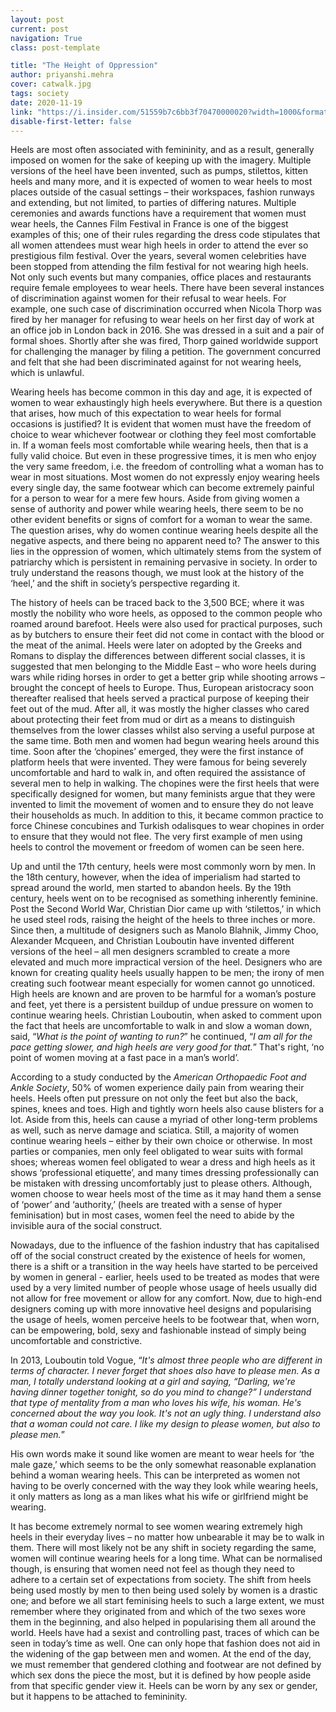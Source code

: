 ```yaml
---
layout: post
current: post
navigation: True
class: post-template

title: "The Height of Oppression"
author: priyanshi.mehra
cover: catwalk.jpg
tags: society
date: 2020-11-19
link: "https://i.insider.com/51559b7c6bb3f70470000020?width=1000&format=jpeg"
disable-first-letter: false
---
```

<p class="ql-align-justify">Heels are most often associated with femininity, and as a result, generally imposed on women for the sake of keeping up with the imagery. Multiple versions of the heel have been invented, such as pumps, stilettos, kitten heels and many more, and it is expected of women to wear heels to most places outside of the casual settings – their workspaces, fashion runways and extending, but not limited, to parties of differing natures. Multiple ceremonies and awards functions have a requirement that women must wear heels, the Cannes Film Festival in France is one of the biggest examples of this; one of their rules regarding the dress code stipulates that all women attendees must wear high heels in order to attend the ever so prestigious film festival. Over the years, several women celebrities have been stopped from attending the film festival for not wearing high heels. Not only such events but many companies, office places and restaurants require female employees to wear heels. There have been several instances of discrimination against women for their refusal to wear heels. For example, one such case of discrimination occurred when Nicola Thorp was fired by her manager for refusing to wear heels on her first day of work at an office job in London back in 2016. She was dressed in a suit and a pair of formal shoes. Shortly after she was fired, Thorp gained worldwide support for challenging the manager by filing a petition. The government concurred and felt that she had been discriminated against for not wearing heels, which is unlawful.</p><p class="ql-align-justify">Wearing heels has become common in this day and age, it is expected of women to wear exhaustingly high heels everywhere. But there is a question that arises, how much of this expectation to wear heels for formal occasions is justified? It is evident that women must have the freedom of choice to wear whichever footwear or clothing they feel most comfortable in. If a woman feels most comfortable while wearing heels, then that is a fully valid choice. But even in these progressive times, it is men who enjoy the very same freedom, i.e. the freedom of controlling what a woman has to wear in most situations. Most women do not expressly enjoy wearing heels every single day, the same footwear which can become extremely painful for a person to wear for a mere few hours. Aside from giving women a sense of authority and power while wearing heels, there seem to be no other evident benefits or signs of comfort for a woman to wear the same. The question arises, why do women continue wearing heels despite all the negative aspects, and there being no apparent need to? The answer to this lies in the oppression of women, which ultimately stems from the system of patriarchy which is persistent in remaining pervasive in society. In order to truly understand the reasons though, we must look at the history of the ‘heel,’ and the shift in society’s perspective regarding it.&nbsp;</p><p class="ql-align-justify">The history of heels can be traced back to the 3,500 BCE; where it was mostly the nobility who wore heels, as opposed to the common people who roamed around barefoot. Heels were also used for practical purposes, such as by butchers to ensure their feet did not come in contact with the blood or the meat of the animal. Heels were later on adopted by the Greeks and Romans to display the differences between different social classes, it is suggested that men belonging to the Middle East – who wore heels during wars while riding horses in order to get a better grip while shooting arrows – brought the concept of heels to Europe. Thus, European aristocracy soon thereafter realised that heels served a practical purpose of keeping their feet out of the mud. After all, it was mostly the higher classes who cared about protecting their feet from mud or dirt as a means to distinguish themselves from the lower classes whilst also serving a useful purpose at the same time. Both men and women had begun wearing heels around this time. Soon after the ‘chopines’ emerged, they were the first instance of platform heels that were invented. They were famous for being severely uncomfortable and hard to walk in, and often required the assistance of several men to help in walking. The chopines were the first heels that were specifically designed for women, but many feminists argue that they were invented to limit the movement of women and to ensure they do not leave their households as much. In addition to this, it became common practice to force Chinese concubines and Turkish odalisques to wear chopines in order to ensure that they would not flee. The very first example of men using heels to control the movement or freedom of women can be seen here.&nbsp;</p><p>Up and until the 17th century, heels were most commonly worn by men. In the 18th century, however, when the idea of imperialism had started to spread around the world, men started to abandon heels. By the 19th century, heels went on to be recognised as something inherently feminine. Post the Second World War, Christian Dior came up with ‘stilettos,’ in which he used steel rods, raising the height of the heels to three inches or more. Since then, a multitude of designers such as Manolo Blahnik, Jimmy Choo, Alexander Mcqueen, and Christian Louboutin have invented different versions of the heel – all men designers scrambled to create a more elevated and much more impractical version of the heel. Designers who are known for creating quality heels usually happen to be men; the irony of men creating such footwear meant especially for women cannot go unnoticed. High heels are known and are proven to be harmful for a woman’s posture and feet, yet there is a persistent buildup of undue pressure on women to continue wearing heels. Christian Louboutin, when asked to comment upon the fact that heels are uncomfortable to walk in and slow a woman down, said, “<em >What is the point of wanting to run?</em>” he continued, “<em >I am all for the pace getting slower, and high heels are very good for that.</em>” That's right, ‘no point of women moving at a fast pace in a man’s world’.</p><p class="ql-align-justify">According to a study conducted by the <em >American Orthopaedic Foot and Ankle Society</em>, 50% of women experience daily pain from wearing their heels. Heels often put pressure on not only the feet but also the back, spines, knees and toes. High and tightly worn heels also cause blisters for a lot. Aside from this, heels can cause a myriad of other long-term problems as well, such as nerve damage and sciatica. Still, a majority of women continue wearing heels – either by their own choice or otherwise. In most parties or companies, men only feel obligated to wear suits with formal shoes; whereas women feel obligated to wear a dress and high heels as it shows ‘professional etiquette’, and many times dressing professionally can be mistaken with dressing uncomfortably just to please others. Although, women choose to wear heels most of the time as it may hand them a sense of ‘power’ and ‘authority,’ (heels are treated with a sense of hyper feminisation) but in most cases, women feel the need to abide by the invisible aura of the social construct.&nbsp;</p><p class="ql-align-justify">Nowadays, due to the influence of the fashion industry that has capitalised off of the social construct created by the existence of heels for women, there is a shift or a transition in the way heels have started to be perceived by women in general - earlier, heels used to be treated as modes that were used by a very limited number of people whose usage of heels usually did not allow for free movement or allow for any comfort. Now, due to high-end designers coming up with more innovative heel designs and popularising the usage of heels, women perceive heels to be footwear that, when worn, can be empowering, bold, sexy and fashionable instead of simply being uncomfortable and constrictive.&nbsp;</p><p>In 2013, Louboutin told Vogue, “<em >It's almost three people who are different in terms of character. I never forget that shoes also have to please men. As a man, I totally understand looking at a girl and saying, “Darling, we're having dinner together tonight, so do you mind to change?” I understand that type of mentality from a man who loves his wife, his woman. He's concerned about the way you look. It's not an ugly thing. I understand also that a woman could not care. I like my design to please women, but also to please men.</em>”&nbsp;</p><p>His own words make it sound like women are meant to wear heels for ‘the male gaze,’ which seems to be the only somewhat reasonable explanation behind a woman wearing heels. This can be interpreted as women not having to be overly concerned with the way they look while wearing heels, it only matters as long as a man likes what his wife or girlfriend might be wearing.&nbsp;</p><p>It has become extremely normal to see women wearing extremely high heels in their everyday lives – no matter how unbearable it may be to walk in them. There will most likely not be any shift in society regarding the same, women will continue wearing heels for a long time. What can be normalised though, is ensuring that women need not feel as though they need to adhere to a certain set of expectations from society. The shift from heels being used mostly by men to then being used solely by women is a drastic one; and before we all start feminising heels to such a large extent, we must remember where they originated from and which of the two sexes wore them in the beginning, and also helped in popularising them all around the world. Heels have had a sexist and controlling past, traces of which can be seen in today’s time as well. One can only hope that fashion does not aid in the widening of the gap between men and women. At the end of the day, we must remember that gendered clothing and footwear are not defined by which sex dons the piece the most, but it is defined by how people aside from that specific gender view it. Heels can be worn by any sex or gender, but it happens to be attached to femininity.&nbsp;&nbsp;</p>